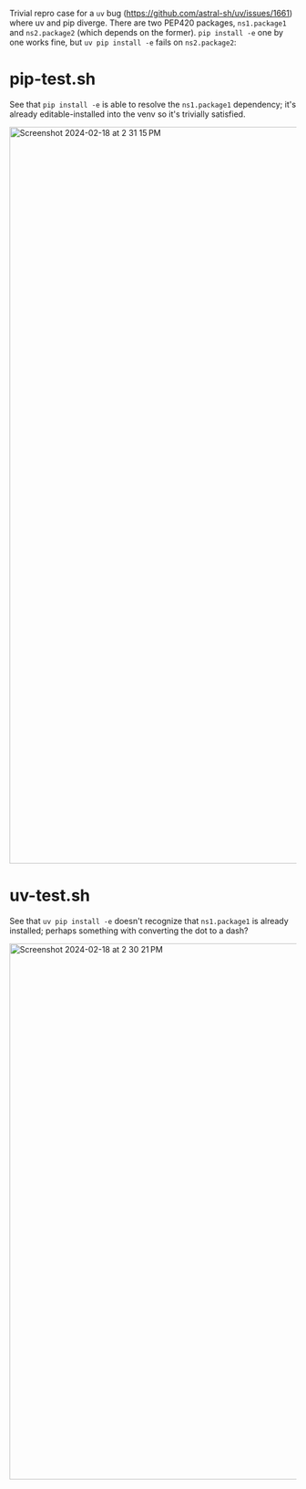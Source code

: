Trivial repro case for a `uv` bug (https://github.com/astral-sh/uv/issues/1661) where uv and pip diverge. There are two PEP420 packages, `ns1.package1` and `ns2.package2` (which depends on the former). `pip install -e` one by one works fine, but `uv pip install -e` fails on `ns2.package2`:

# pip-test.sh
See that `pip install -e` is able to resolve the `ns1.package1` dependency; it's already editable-installed into the venv so it's trivially satisfied.

<img width="1292" alt="Screenshot 2024-02-18 at 2 31 15 PM" src="https://github.com/charlesnicholson/uv-pep420-bug/assets/3010295/4774b63b-0bfb-493e-851b-2d173d80236a">

# uv-test.sh
See that `uv pip install -e` doesn't recognize that `ns1.package1` is already installed; perhaps something with converting the dot to a dash?

<img width="940" alt="Screenshot 2024-02-18 at 2 30 21 PM" src="https://github.com/charlesnicholson/uv-pep420-bug/assets/3010295/b09757cc-389a-4508-a9a7-6c87e57a9ee1">
